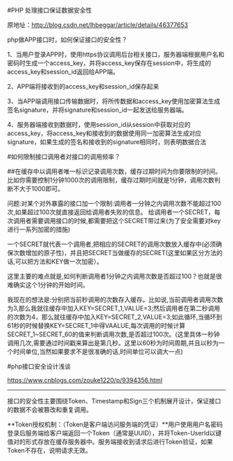 #PHP 处理接口保证数据安全性

原地址：http://blog.csdn.net/lhbeggar/article/details/46377653

php做APP接口时，如何保证接口的安全性？

1、当用户登录APP时，使用https协议调用后台相关接口，服务器端根据用户名和密码时生成一个access_key，并将access_key保存在session中，将生成的access_key和session_id返回给APP端。

2、APP端将接收到的access_key和session_id保存起来

3、当APP端调用接口传输数据时，将所传数据和access_key使用加密算法生成签名signature，并将signature和session_id一起发送给服务器端。

4、服务器端接收到数据时，使用session_id从session中获取对应的access_key，将access_key和接收到的数据使用同一加密算法生成对应signature，如果生成的签名和接收到的signature相同时，则表明数据合法

#如何限制接口调用者对接口的调用频率？

##在缓存中以调用者唯一标识记录调用次数，缓存过期时间为你要限制的时间。比如你需要控制1分钟1000次的调用限制，缓存过期时间就是1分钟，调用次数判断不大于1000即可。

问题:对某个对外暴露的接口加一个限制:调用者一分钟之内调用次数不能超过100次,如果超过100次就直接返回给调用者失败的信息。
给调用者一个SECRET，每次调用者需要调用接口的时候,都需要把这个SECRET带过来(为了安全需要对key进行一系列加密的措施)

一个SECRET就代表一个调用者,把相应的SECRET的调用次数放入缓存中(必须确保次数增加的原子性)，并且把SECRET当做缓存的SECRET(这里如果区分方法的话,可以把方法和KEY做一次加密）。

这里主要的难点就是,如何判断调用者1分钟之内调用次数是否超过100？也就是很难确实这个1分钟的开始时间。

我现在的想法是:分别把当前秒调用的次数存入缓存。比如说,当前调用者调用次数为3,那么我就往缓存中加入KEY=SECRET_1,VALUE=3;然后调用者在第二秒调用的次数为4，那么就往缓存中加入KEY=SECRET_2,VALUE=3;如此循环,当循环到61秒的时候替换KEY=SECRET_1中得VAALUE,每次调用的时候计算SECRET_1~SECRET_60的值来判断调用次数,是否超过100次。(这里具体一秒钟调用几次,需要通过时间戳来算出是第几秒。这里以60秒为时间周期,并且以秒为一个时间单位,当然如果要求不是很准确的话,时间单位可以调大一点)

#php接口安全设计浅谈

https://www.cnblogs.com/zouke1220/p/9394356.html


----------

接口的安全性主要围绕Token、Timestamp和Sign三个机制展开设计，保证接口的数据不会被篡改和重复调用。

**Token授权机制：（Token是客户端访问服务端的凭证）**用户使用用户名密码登录后服务端给客户端返回一个Token（通常是UUID），并将Token-UserId以键值对的形式存放在缓存服务器中。服务端接收到请求后进行Token验证，如果Token不存在，说明请求无效。
